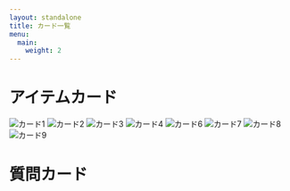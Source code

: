```yaml
---
layout: standalone
title: カード一覧
menu:
  main:
    weight: 2
---
```


# アイテムカード

<div class="gallery">
    <img src="./akinator_img.001.png" alt="カード1">
    <img src="./akinator_img.002.png" alt="カード2">
    <img src="./akinator_img.003.png" alt="カード3">
    <img src="./akinator_img.004.png" alt="カード4">
    <img src="./akinator_img.006.png" alt="カード6">
    <img src="./akinator_img.007.png" alt="カード7">
    <img src="./akinator_img.008.png" alt="カード8">
    <img src="./akinator_img.009.png" alt="カード9">

  <!-- 追加の画像もここに記述 -->
</div>


# 質問カード